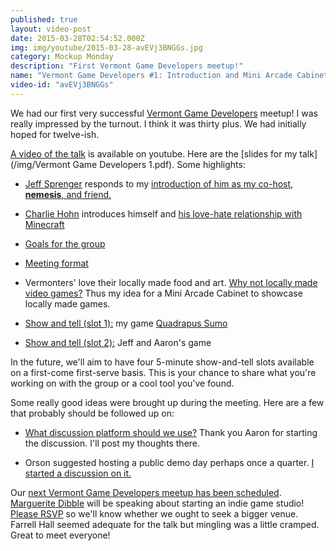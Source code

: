 ```yaml
---
published: true
layout: video-post
date: 2015-03-28T02:54:52.000Z
img: img/youtube/2015-03-28-avEVj3BNGGs.jpg
category: Mockup Monday
description: "First Vermont Game Developers meetup!"
name: "Vermont Game Developers #1: Introduction and Mini Arcade Cabinet"
video-id: "avEVj3BNGGs"
---
```

We had our first very successful [Vermont Game Developers](http://www.meetup.com/Vermont-Game-Developers/) meetup!  I was really impressed by the turnout.  I think it was thirty plus.  We had initially hoped for twelve-ish.

[A video of the talk](https://www.youtube.com/watch?v=avEVj3BNGGs) is available on youtube.  Here are the [slides for my talk](/img/Vermont Game Developers 1.pdf).  Some highlights:

* [Jeff Sprenger](https://twitter.com/Neurobotik) responds to my [introduction of him as my co-host, **nemesis**, and friend.](https://youtu.be/avEVj3BNGGs?t=2m1s)

* [Charlie Hohn](https://twitter.com/SlowWaterMvmnt) introduces himself and [his love-hate relationship with Minecraft](https://youtu.be/avEVj3BNGGs?t=11m1s)

* [Goals for the group](https://youtu.be/avEVj3BNGGs?t=20m59s)

* [Meeting format](https://youtu.be/avEVj3BNGGs?t=24m47s)

* Vermonters' love their locally made food and art. [Why not locally made video games?](https://youtu.be/avEVj3BNGGs?t=33m33s) Thus my idea for a Mini Arcade Cabinet to showcase locally made games.

* [Show and tell (slot 1):](https://youtu.be/avEVj3BNGGs?t=49m25s) my game [Quadrapus Sumo](http://seawisphunter.com/product/2015/02/09/quadrapus-sumo/)

* [Show and tell (slot 2):](https://youtu.be/avEVj3BNGGs?t=52m52s) Jeff and Aaron's game

In the future, we'll aim to have four 5-minute show-and-tell slots available on a first-come first-serve basis.  This is your chance to share what you're working on with the group or a cool tool you've found.

Some really good ideas were brought up during the meeting.  Here are a few that probably should be followed up on:

* [What discussion platform should we use?](http://www.meetup.com/Vermont-Game-Developers/messages/boards/thread/48832783)
  Thank you Aaron for starting the discussion.  I'll post my thoughts there.

* Orson suggested hosting a public demo day perhaps once a quarter. [I started a discussion on it.](http://www.meetup.com/Vermont-Game-Developers/messages/boards/thread/48834591/#127882902)

Our [next Vermont Game Developers meetup has been scheduled](http://www.meetup.com/Vermont-Game-Developers/events/221463737/).  [Marguerite Dibble](http://birnamwoodgames.com/Personal%20Site/about.html) will be speaking about starting an indie game studio!  [Please RSVP](http://www.meetup.com/Vermont-Game-Developers/events/221463737/) so we'll know whether we ought to seek a bigger venue.  Farrell Hall seemed adequate for the talk but mingling was a little cramped.  Great to meet everyone!
